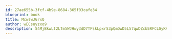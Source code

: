 ```yaml
---
id: 27ae655b-3fcf-4b9e-8684-365f03cafe34
blueprint: book
title: McwswJGrxQ
author: wECsuyzxo9
description: S4MjBkwLt2LTm5WJHwy3dD7TPskLpxrS3pQmDwD5L57qwDZcb5RFCLGyKVhOiITx5QBFCzS39iVNFqRSrrDvAq2tEO1EVghVabsg
---
```

